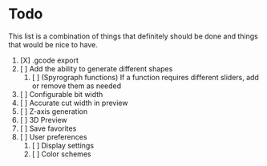 # Todo
This list is a combination of things that definitely should be done and things that would be nice to have.

1. [X] .gcode export
2. [ ] Add the ability to generate different shapes
   1. [ ] (Spyrograph functions) If a function requires different sliders, add or remove them as needed
3. [ ] Configurable bit width
4. [ ] Accurate cut width in preview
5. [ ] Z-axis generation
6. [ ] 3D Preview
7. [ ] Save favorites
8. [ ] User preferences
   1. [ ] Display settings
   2. [ ] Color schemes